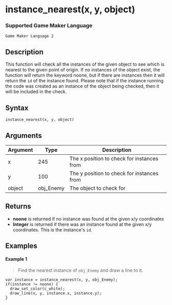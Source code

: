 # instance_nearest(x, y, object)

### Supported Game Maker Language
`Game Maker Language 2`

## Description

This function will check all the instances of the given object to see which is nearest to the given point of origin. If no instances of the object exist, the function will return the keyword noone, but if there are instances then it will return the `id` of the instance found. Please note that if the instance running the code was created as an instance of the object being checked, then it will be included in the check.

## Syntax

```
instance_nearest(x, y, object)
```

## Arguments

|Argument|Type     |Description                               |
|--------|---------|------------------------------------------|
|x       |245      |The x position to check for instances from|
|y       |100      |The y position to check for instances from|
|object  |obj_Enemy|The object to check for                   |

## Returns

- **noone** is returned if no instance was found at the given x/y coordinates
- **Integer** is returned if there was an instance found at the given x/y coordinates. This is the instance's `id`.

## Examples

#### Example 1

> Find the nearest instance of `obj_Enemy` and draw a line to it.

```
var instance = instance_nearest(x, y, obj_Enemy);
if(instance != noone) {
  draw_set_color(c_white);
  draw_line(x, y, instance.x, instance.y);
}
```